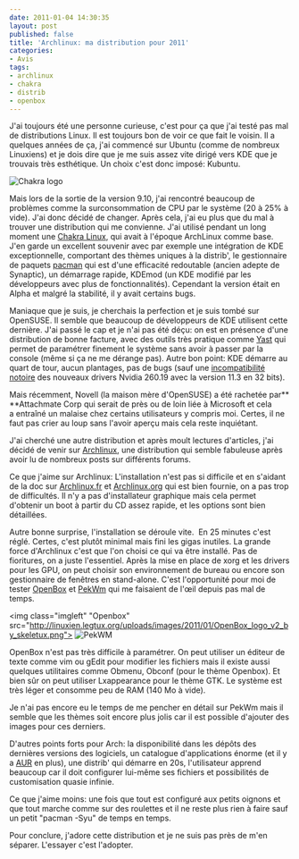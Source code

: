 ```yaml
---
date: 2011-01-04 14:30:35
layout: post
published: false
title: 'Archlinux: ma distribution pour 2011'
categories:
- Avis
tags:
- archlinux
- chakra
- distrib
- openbox
---
```


J'ai toujours été une personne curieuse, c'est pour ça que j'ai testé pas mal de distributions Linux. Il est toujours bon de voir ce que fait le voisin. Il a quelques années de ça, j'ai commencé sur Ubuntu (comme de nombreux Linuxiens) et je dois dire que je me suis assez vite dirigé vers KDE que je trouvais très esthétique. Un choix c'est donc imposé: Kubuntu.

<!-- more -->

<img class="imgcenter" alt="Chakra logo" src="http://linuxien.legtux.org/uploads/images/2011/01/Chakra-gradient.png">

Mais lors de la sortie de la version 9.10, j'ai rencontré beaucoup de problèmes comme la surconsommation de CPU par le système (20 à 25% à vide). J'ai donc décidé de changer. Après cela, j'ai eu plus que du mal à trouver une distribution qui me convienne. J'ai utilisé pendant un long moment une [Chakra Linux](http://chakra-project.org/), qui avait à l'époque ArchLinux comme base. J'en garde un excellent souvenir avec par exemple une intégration de KDE exceptionnelle, comportant des thèmes uniques à la distrib', le gestionnaire de paquets [pacman](http://wiki.archlinux.fr/arch/pacman) qui est d'une efficacité redoutable (ancien adepte de Synaptic), un démarrage rapide, KDEmod (un KDE modifié par les développeurs avec plus de fonctionnalités). Cependant la version était en Alpha et malgré la stabilité, il y avait certains bugs.

Maniaque que je suis, je cherchais la perfection et je suis tombé sur OpenSUSE. Il semble que beaucoup de développeurs de KDE utilisent cette dernière. J'ai passé le cap et je n'ai pas été déçu: on est en présence d'une distribution de bonne facture, avec des outils très pratique comme [Yast](http://fr.opensuse.org/YaST/A_propos) qui permet de paramétrer finement le système sans avoir à passer par la console (même si ça ne me dérange pas). Autre bon point: KDE démarre au quart de tour, aucun plantages, pas de bugs (sauf une [incompatibilité notoire](http://forums.opensuse.org/english/get-technical-help-here/applications/448653-nvidia-260-19-issues.html) des nouveaux drivers Nvidia 260.19 avec la version 11.3 en 32 bits).

Mais récemment, Novell (la maison mère d'OpenSUSE) a été rachetée par** **Attachmate Corp qui serait de près ou de loin liée à Microsoft et cela a entraîné un malaise chez certains utilisateurs y compris moi. Certes, il ne faut pas crier au loup sans l'avoir aperçu mais cela reste inquiétant.

J'ai cherché une autre distribution et après moult lectures d'articles, j'ai décidé de venir sur [Archlinux](http://archlinux.fr/), une distribution qui semble fabuleuse après avoir lu de nombreux posts sur différents forums.

Ce que j'aime sur Archlinux: L'installation n'est pas si difficile et en s'aidant de la doc sur [Archlinux.fr](http://archlinux.fr/) et [Archlinux.org](http://www.archlinux.org/) qui est bien fournie, on a pas trop de difficultés. Il n'y a pas d'installateur graphique mais cela permet d'obtenir un boot à partir du CD assez rapide, et les options sont bien détaillées.

Autre bonne surprise, l'installation se déroule vite.  En 25 minutes c'est réglé. Certes, c'est plutôt minimal mais fini les gigas inutiles. La grande force d'Archlinux c'est que l'on choisi ce qui va être installé. Pas de fioritures, on a juste l'essentiel. Après la mise en place de xorg et les drivers pour les GPU, on peut choisir son environnement de bureau ou encore son gestionnaire de fenêtres en stand-alone. C'est l'opportunité pour moi de tester [OpenBox](http://fr.wikipedia.org/wiki/Openbox) et [PekWm](http://fr.wikipedia.org/wiki/Pekwm) qui me faisaient de l'œil depuis pas mal de temps.

<img class="imgleft" "Openbox" src="http://linuxien.legtux.org/uploads/images/2011/01/OpenBox_logo_v2_by_skeletux.png"> <img class="imgright" alt="PekWM" src="http://linuxien.legtux.org/uploads/images/2011/01/pekwm_logo.png">

OpenBox n'est pas très difficile à paramétrer. On peut utiliser un éditeur de texte comme vim ou gEdit pour modifier les fichiers mais il existe aussi quelques utilitaires comme Obmenu, Obconf (pour le thème Openbox). Et bien sûr on peut utiliser Lxappearance pour le thème GTK. Le système est très léger et consomme peu de RAM (140 Mo à vide).

Je n'ai pas encore eu le temps de me pencher en détail sur PekWm mais il semble que les thèmes soit encore plus jolis car il est possible d'ajouter des images pour ces derniers.

D'autres points forts pour Arch: la disponibilité dans les dépôts des dernières versions des logiciels, un catalogue d'applications énorme (et il y a [AUR](https://aur.archlinux.org/) en plus), une distrib' qui démarre en 20s, l'utilisateur apprend beaucoup car il doit configurer lui-même ses fichiers et possibilités de customisation quasie infinie.

Ce que j'aime moins: une fois que tout est configuré aux petits oignons et que tout marche comme sur des roulettes et il ne reste plus rien à faire sauf un petit "pacman -Syu" de temps en temps.

Pour conclure, j'adore cette distribution et je ne suis pas près de m'en séparer. L'essayer c'est l'adopter.
